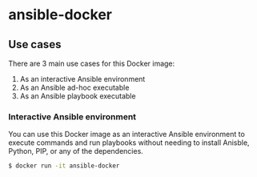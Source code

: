 # ansible-docker

## Use cases

There are 3 main use cases for this Docker image:

1. As an interactive Ansible environment
2. As an Ansible ad-hoc executable
3. As an Ansible playbook executable

### Interactive Ansible environment

You can use this Docker image as an interactive Ansible environment to execute commands and run playbooks without needing to install Anisble, Python, PIP, or any of the dependencies.

```bash
$ docker run -it ansible-docker
```

